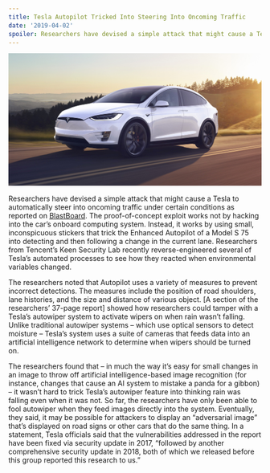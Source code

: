 ```yaml
---
title: Tesla Autopilot Tricked Into Steering Into Oncoming Traffic
date: '2019-04-02'
spoiler: Researchers have devised a simple attack that might cause a Tesla to automatically steer into oncoming traffic under certain conditions. The proof-of-concept exploit works not by hacking into the car’s onboard computing system. Instead, it works by using small, inconspicuous stickers that trick the Enhanced Autopilot of a Model S 75 into detecting and then following a change in the current lane. Researchers from Tencent’s Keen Security Lab recently reverse-engineered several of Tesla’s automated processes to see how they reacted when environmental variables changed.
---
```

![UConn](./Tesla.jpg)

Researchers have devised a simple attack that might cause a Tesla to automatically steer into oncoming traffic under certain conditions as reported on [BlastBoard](https://www.blastboard.com/t/researchers-trick-tesla-autopilot-into-steering-into-oncoming-traffic/35). The proof-of-concept exploit works not by hacking into the car’s onboard computing system. Instead, it works by using small, inconspicuous stickers that trick the Enhanced Autopilot of a Model S 75 into detecting and then following a change in the current lane. Researchers from Tencent’s Keen Security Lab recently reverse-engineered several of Tesla’s automated processes to see how they reacted when environmental variables changed.

The researchers noted that Autopilot uses a variety of measures to prevent incorrect detections. The measures include the position of road shoulders, lane histories, and the size and distance of various object. [A section of the researchers’ 37-page report] showed how researchers could tamper with a Tesla’s autowiper system to activate wipers on when rain wasn’t falling. Unlike traditional autowiper systems – which use optical sensors to detect moisture – Tesla’s system uses a suite of cameras that feeds data into an artificial intelligence network to determine when wipers should be turned on. 

The researchers found that – in much the way it’s easy for small changes in an image to throw off artificial intelligence-based image recognition (for instance, changes that cause an AI system to mistake a panda for a gibbon) – it wasn’t hard to trick Tesla’s autowiper feature into thinking rain was falling even when it was not. So far, the researchers have only been able to fool autowiper when they feed images directly into the system. Eventually, they said, it may be possible for attackers to display an “adversarial image” that’s displayed on road signs or other cars that do the same thing. In a statement, Tesla officials said that the vulnerabilities addressed in the report have been fixed via security update in 2017, “followed by another comprehensive security update in 2018, both of which we released before this group reported this research to us.” 